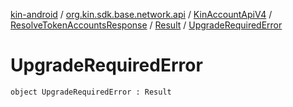 [kin-android](../../../../index.md) / [org.kin.sdk.base.network.api](../../../index.md) / [KinAccountApiV4](../../index.md) / [ResolveTokenAccountsResponse](../index.md) / [Result](index.md) / [UpgradeRequiredError](./-upgrade-required-error.md)

# UpgradeRequiredError

`object UpgradeRequiredError : Result`
